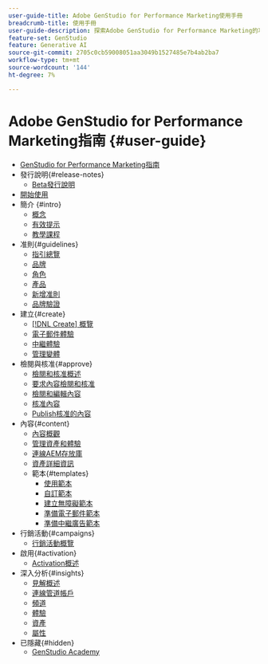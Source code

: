 ```yaml
---
user-guide-title: Adobe GenStudio for Performance Marketing使用手冊
breadcrumb-title: 使用手冊
user-guide-description: 探索Adobe GenStudio for Performance Marketing的功能。 瞭解如何快速建立品牌內資產、產生變數和最佳化體驗。
feature-set: GenStudio
feature: Generative AI
source-git-commit: 2705c0cb59008051aa3049b1527485e7b4ab2ba7
workflow-type: tm+mt
source-wordcount: '144'
ht-degree: 7%

---
```



# Adobe GenStudio for Performance Marketing指南 {#user-guide}

+ [GenStudio for Performance Marketing指南](home.md)
+ 發行說明{#release-notes}
   + [Beta發行說明](beta-release-notes.md)
+ [開始使用](get-started.md)
+ 簡介 {#intro}
   + [概念](concepts.md)
   + [有效提示](effective-prompts.md)
   + [教學課程](https://experienceleague.adobe.com/docs/genstudio/learning/tutorials.html)
+ 准則{#guidelines}
   + [指引總覽](guidelines/overview.md)
   + [品牌](guidelines/brands.md)
   + [角色](guidelines/personas.md)
   + [產品](guidelines/products.md)
   + [新增准則](guidelines/add-guidelines.md)
   + [品牌驗證](guidelines/brand-validation.md)
+ 建立{#create}
   + [[!DNL Create] 概覽](create/overview.md)
   + [電子郵件體驗](create/email-experiences.md)
   + [中繼體驗](create/meta-experiences.md)
   + [管理變體](create/manage-variants.md)
+ 檢閱與核准{#approve}
   + [檢閱和核准概述](approvals/overview.md)
   + [要求內容檢閱和核准](approvals/request-review.md)
   + [檢閱和編輯內容](approvals/review-and-edit.md)
   + [核准內容](approvals/approve-content.md)
   + [Publish核准的內容](approvals/publish-content.md)
+ 內容{#content}
   + [內容概觀](content/overview.md)
   + [管理資產和體驗](content/manage-assets.md)
   + [連線AEM存放庫](content/connect-aem-repo.md)
   + [資產詳細資訊](content/asset-details.md)
   + 範本{#templates}
      + [使用範本](content/use-templates.md)
      + [自訂範本](content/customize-template.md)
      + [建立無障礙範本](content/accessibility-for-templates.md)
      + [準備電子郵件範本](content/email-template.md)
      + [準備中繼廣告範本](content/meta-template.md)
+ 行銷活動{#campaigns}
   + [行銷活動概覽](campaigns/overview.md)
+ 啟用{#activation}
   + [Activation概述](activation/overview.md)
+ 深入分析{#insights}
   + [見解概述](insights/overview.md)
   + [連線管道帳戶](insights/connect-channel.md)
   + [頻道](insights/channels.md)
   + [體驗](insights/experiences.md)
   + [資產](insights/assets.md)
   + [屬性](insights/attributes.md)
+ 已隱藏{#hidden}
   + [GenStudio Academy](genstudioacademy.md)
